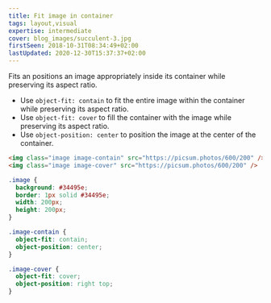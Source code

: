 ```yaml
---
title: Fit image in container
tags: layout,visual
expertise: intermediate
cover: blog_images/succulent-3.jpg
firstSeen: 2018-10-31T08:34:49+02:00
lastUpdated: 2020-12-30T15:37:37+02:00
---
```


Fits an positions an image appropriately inside its container while preserving its aspect ratio.

- Use `object-fit: contain` to fit the entire image within the container while preserving its aspect ratio.
- Use `object-fit: cover` to fill the container with the image while preserving its aspect ratio.
- Use `object-position: center` to position the image at the center of the container.

```html
<img class="image image-contain" src="https://picsum.photos/600/200" />
<img class="image image-cover" src="https://picsum.photos/600/200" />
```

```css
.image {
  background: #34495e;
  border: 1px solid #34495e;
  width: 200px;
  height: 200px;
}

.image-contain {
  object-fit: contain;
  object-position: center;
}

.image-cover {
  object-fit: cover;
  object-position: right top;
}
```
